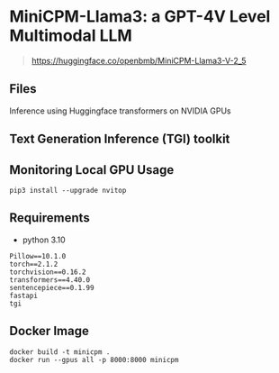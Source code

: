 # MiniCPM-Llama3: a GPT-4V Level Multimodal LLM

> https://huggingface.co/openbmb/MiniCPM-Llama3-V-2_5

## Files

Inference using Huggingface transformers on NVIDIA GPUs

## Text Generation Inference (TGI) toolkit

## Monitoring Local GPU Usage

```
pip3 install --upgrade nvitop
```

## Requirements
- python 3.10
```
Pillow==10.1.0
torch==2.1.2
torchvision==0.16.2
transformers==4.40.0
sentencepiece==0.1.99
fastapi
tgi
```

## Docker Image

```
docker build -t minicpm .
docker run --gpus all -p 8000:8000 minicpm
```